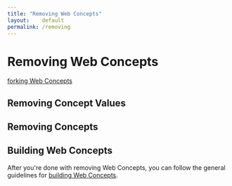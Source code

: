 ```yaml
---
title: "Removing Web Concepts"
layout:    default
permalink: /removing
---
```


# Removing Web Concepts

[forking Web Concepts](/forking)


## Removing Concept Values


## Removing Concepts


## Building Web Concepts

After you're done with removing Web Concepts, you can follow the general guidelines for [building Web Concepts](building).
